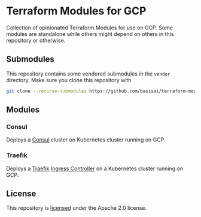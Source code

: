 # Terraform Modules for GCP

Collection of opinionated Terraform Modules for use on GCP. Some modules are standalone while others
might depend on others in this repository or otherwise.

## Submodules

This repository contains some vendored submodules in the `vendor` directory. Make sure you clone
this repository with

```bash
git clone --recurse-submodules https://github.com/basisai/terraform-modules-gcp.git
```

## Modules

### Consul

Deploys a [Consul](https://www.consul.io/) cluster on Kubernetes cluster running on GCP.

### Traefik

Deploys a [Traefik](https://traefik.io/)
[Ingress Controller](https://docs.traefik.io/user-guide/kubernetes/) on a Kubernetes cluster running
on GCP.

## License

This repository is [licensed](LICENSE) under the Apache 2.0 license.
